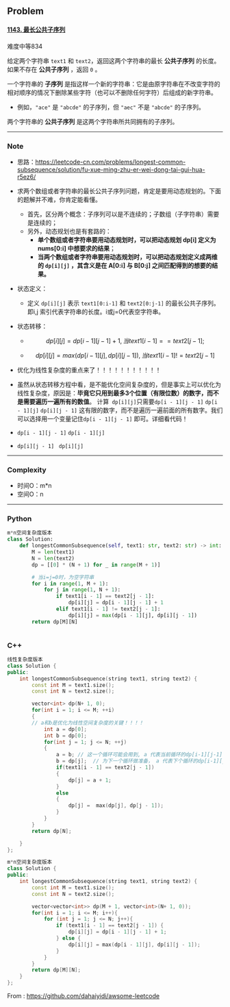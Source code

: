 ## Problem

#### [1143. 最长公共子序列](https://leetcode-cn.com/problems/longest-common-subsequence/)

难度中等834

给定两个字符串 `text1` 和 `text2`，返回这两个字符串的最长 **公共子序列** 的长度。如果不存在 **公共子序列** ，返回 `0` 。

一个字符串的 **子序列** 是指这样一个新的字符串：它是由原字符串在不改变字符的相对顺序的情况下删除某些字符（也可以不删除任何字符）后组成的新字符串。

- 例如，`"ace"` 是 `"abcde"` 的子序列，但 `"aec"` 不是 `"abcde"` 的子序列。

两个字符串的 **公共子序列** 是这两个字符串所共同拥有的子序列。

 

------

### Note

- 思路：https://leetcode-cn.com/problems/longest-common-subsequence/solution/fu-xue-ming-zhu-er-wei-dong-tai-gui-hua-r5ez6/

- 求两个数组或者字符串的最长公共子序列问题，肯定是要用动态规划的。下面的题解并不难，你肯定能看懂。

  - 首先，区分两个概念：子序列可以是不连续的；子数组（子字符串）需要是连续的；
  - 另外，动态规划也是有套路的：
    - **单个数组或者字符串要用动态规划时，可以把动态规划 dp[i] 定义为 nums[0:i] 中想要求的结果**；
    - **当两个数组或者字符串要用动态规划时，可以把动态规划定义成两维的 `dp[i][j]` ，其含义是在 A[0:i] 与 B[0:j] 之间匹配得到的想要的结果。**

- 状态定义：

  - 定义 `dp[i][j]` 表示 `text1[0:i-1]` 和 `text2[0:j-1]` 的最长公共子序列。即i,j 索引代表字符串的长度。i或j=0代表空字符串。

- 状态转移：

  - $$
    dp[i][j]=dp[i−1][j−1]+1, 当 text1[i - 1] == text2[j - 1];
    $$

  - $$
    dp[i][j] = max(dp[i - 1][j], dp[i][j - 1]), 当 text1[i - 1] != text2[j - 1]
    $$

- 优化为线性复杂度的重点来了！！！！！！！！！！！
  
- 虽然从状态转移方程中看，是不能优化空间复杂度的，但是事实上可以优化为线性复杂度，原因是：**毕竟它只用到最多3个位置（有限位数）的数字，而不是需要遍历一遍所有的数值**。 计算` dp[i][j]`只需要`dp[i - 1][j - 1]`  `dp[i - 1][j]`  `dp[i][j - 1]`   这有限的数字，而不是遍历一遍前面的所有数字。我们可以选择用一个变量记住`dp[i - 1][j - 1]` 即可。详细看代码！
  
- `dp[i - 1][j - 1]`  `dp[i - 1][j]`
  
- `dp[i][j - 1]`         ` dp[i][j]`
  
  

------

### Complexity

- 时间O：m*n
- 空间O：n

------

### Python

```python
m*n空间复杂度版本
class Solution:
    def longestCommonSubsequence(self, text1: str, text2: str) -> int:
        M = len(text1)
        N = len(text2)
        dp = [[0] * (N + 1) for _ in range(M + 1)]

        # 当i=j=0时，为空字符串
        for i in range(1, M + 1):
            for j in range(1, N + 1):
                if text1[i - 1] == text2[j - 1]:
                    dp[i][j] = dp[i - 1][j - 1] + 1
                elif text1[i - 1] != text2[j - 1]:
                    dp[i][j] = max(dp[i - 1][j], dp[i][j - 1])
        return dp[M][N]



```

### C++

```C++
线性复杂度版本
class Solution {
public:
    int longestCommonSubsequence(string text1, string text2) {
        const int M = text1.size();
        const int N = text2.size();

        vector<int> dp(N+ 1, 0);
        for(int i = 1; i <= M; ++i)
        {
        // a和b是优化为线性空间复杂度的关键！！！！
            int a = dp[0];
            int b = dp[0];
            for(int j = 1; j <= N; ++j)
            {
                a = b; // 这一个循环可能会用到, a 代表当前循环的dp[i-1][j-1]
                b = dp[j];  // 为下一个循环做准备， a 代表下个循环的dp[i-1][j-1]
                if(text1[i - 1] == text2[j - 1])
                {
                    dp[j] = a + 1;
                }
                else
                {
                    dp[j] =  max(dp[j], dp[j - 1]);
                }
            }
        }
        return dp[N];

    }
};

m*n空间复杂度版本
class Solution {
public:
    int longestCommonSubsequence(string text1, string text2) {
        const int M = text1.size();
        const int N = text2.size();

        vector<vector<int>> dp(M + 1, vector<int>(N+ 1, 0));
        for(int i = 1; i <= M; i++){
            for (int j = 1; j <= N; j++){
                if (text1[i - 1] == text2[j - 1]) {
                    dp[i][j] = dp[i - 1][j - 1] + 1;
                } else {
                    dp[i][j] = max(dp[i - 1][j], dp[i][j - 1]);
                }
            }
        }
        return dp[M][N];
    }
};
```



From : https://github.com/dahaiyidi/awsome-leetcode
